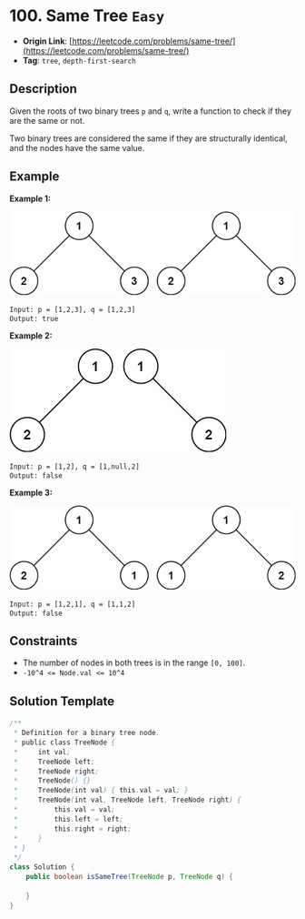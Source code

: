 # 100. Same Tree `Easy`

- **Origin Link**: [https://leetcode.com/problems/same-tree/](https://leetcode.com/problems/same-tree/)
- **Tag**: `tree`, `depth-first-search`


## Description

Given the roots of two binary trees `p` and `q`, write a function to check if they are the same or not.

Two binary trees are considered the same if they are structurally identical, and the nodes have the same value.


## Example

**Example 1:**

![](./ex1.jpg)

```
Input: p = [1,2,3], q = [1,2,3]
Output: true
```

**Example 2:**

![](./ex2.jpg)

```
Input: p = [1,2], q = [1,null,2]
Output: false
```

**Example 3:**

![](./ex3.jpg)

```
Input: p = [1,2,1], q = [1,1,2]
Output: false
```


## Constraints

- The number of nodes in both trees is in the range `[0, 100]`.
- `-10^4 <= Node.val <= 10^4`

## Solution Template

```java
/**
 * Definition for a binary tree node.
 * public class TreeNode {
 *     int val;
 *     TreeNode left;
 *     TreeNode right;
 *     TreeNode() {}
 *     TreeNode(int val) { this.val = val; }
 *     TreeNode(int val, TreeNode left, TreeNode right) {
 *         this.val = val;
 *         this.left = left;
 *         this.right = right;
 *     }
 * }
 */
class Solution {
    public boolean isSameTree(TreeNode p, TreeNode q) {
        
    }
}
```
